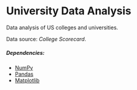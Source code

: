 # University Data Analysis

Data analysis of US colleges and universities.

Data source: *College Scorecard*.

##### Dependencies:

* [NumPy](https://numpy.org)
* [Pandas](https://pandas.pydata.org)
* [Matplotlib](https://matplotlib.org)
